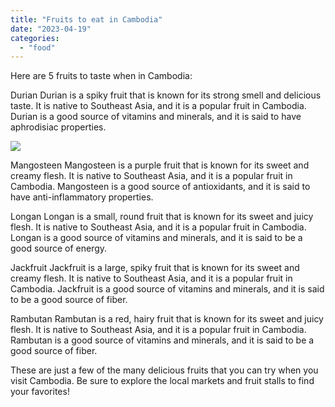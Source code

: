 ```yaml
---
title: "Fruits to eat in Cambodia"
date: "2023-04-19"
categories: 
  - "food"
---
```


Here are 5 fruits to taste when in Cambodia:

Durian Durian is a spiky fruit that is known for its strong smell and delicious taste. It is native to Southeast Asia, and it is a popular fruit in Cambodia. Durian is a good source of vitamins and minerals, and it is said to have aphrodisiac properties.

![](https://cambopedia.com/wp-content/uploads/2023/04/IMG_1446-1024x768.jpeg)

Mangosteen Mangosteen is a purple fruit that is known for its sweet and creamy flesh. It is native to Southeast Asia, and it is a popular fruit in Cambodia. Mangosteen is a good source of antioxidants, and it is said to have anti-inflammatory properties.

Longan Longan is a small, round fruit that is known for its sweet and juicy flesh. It is native to Southeast Asia, and it is a popular fruit in Cambodia. Longan is a good source of vitamins and minerals, and it is said to be a good source of energy.

Jackfruit Jackfruit is a large, spiky fruit that is known for its sweet and creamy flesh. It is native to Southeast Asia, and it is a popular fruit in Cambodia. Jackfruit is a good source of vitamins and minerals, and it is said to be a good source of fiber.

Rambutan Rambutan is a red, hairy fruit that is known for its sweet and juicy flesh. It is native to Southeast Asia, and it is a popular fruit in Cambodia. Rambutan is a good source of vitamins and minerals, and it is said to be a good source of fiber.

These are just a few of the many delicious fruits that you can try when you visit Cambodia. Be sure to explore the local markets and fruit stalls to find your favorites!

